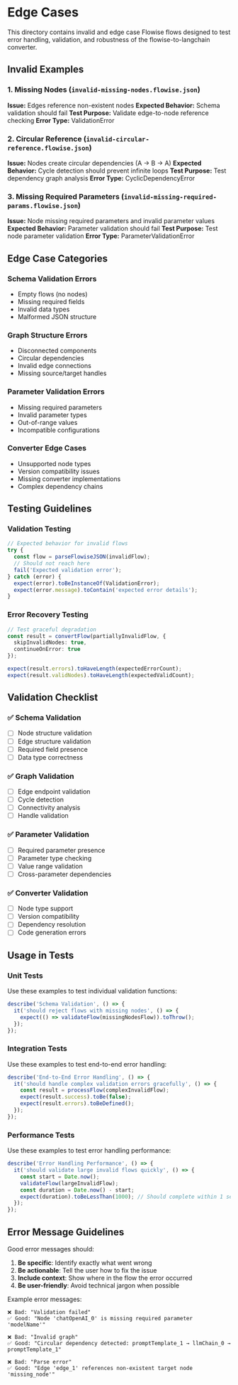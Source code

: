 # Edge Cases

This directory contains invalid and edge case Flowise flows designed to test error handling, validation, and robustness of the flowise-to-langchain converter.

## Invalid Examples

### 1. Missing Nodes (`invalid-missing-nodes.flowise.json`)
**Issue:** Edges reference non-existent nodes
**Expected Behavior:** Schema validation should fail
**Test Purpose:** Validate edge-to-node reference checking
**Error Type:** ValidationError

### 2. Circular Reference (`invalid-circular-reference.flowise.json`)
**Issue:** Nodes create circular dependencies (A → B → A)
**Expected Behavior:** Cycle detection should prevent infinite loops
**Test Purpose:** Test dependency graph analysis
**Error Type:** CyclicDependencyError

### 3. Missing Required Parameters (`invalid-missing-required-params.flowise.json`)
**Issue:** Node missing required parameters and invalid parameter values
**Expected Behavior:** Parameter validation should fail
**Test Purpose:** Test node parameter validation
**Error Type:** ParameterValidationError

## Edge Case Categories

### Schema Validation Errors
- Empty flows (no nodes)
- Missing required fields
- Invalid data types
- Malformed JSON structure

### Graph Structure Errors
- Disconnected components
- Circular dependencies
- Invalid edge connections
- Missing source/target handles

### Parameter Validation Errors
- Missing required parameters
- Invalid parameter types
- Out-of-range values
- Incompatible configurations

### Converter Edge Cases
- Unsupported node types
- Version compatibility issues
- Missing converter implementations
- Complex dependency chains

## Testing Guidelines

### Validation Testing
```typescript
// Expected behavior for invalid flows
try {
  const flow = parseFlowiseJSON(invalidFlow);
  // Should not reach here
  fail('Expected validation error');
} catch (error) {
  expect(error).toBeInstanceOf(ValidationError);
  expect(error.message).toContain('expected error details');
}
```

### Error Recovery Testing
```typescript
// Test graceful degradation
const result = convertFlow(partiallyInvalidFlow, {
  skipInvalidNodes: true,
  continueOnError: true
});

expect(result.errors).toHaveLength(expectedErrorCount);
expect(result.validNodes).toHaveLength(expectedValidCount);
```

## Validation Checklist

### ✅ Schema Validation
- [ ] Node structure validation
- [ ] Edge structure validation
- [ ] Required field presence
- [ ] Data type correctness

### ✅ Graph Validation
- [ ] Edge endpoint validation
- [ ] Cycle detection
- [ ] Connectivity analysis
- [ ] Handle validation

### ✅ Parameter Validation
- [ ] Required parameter presence
- [ ] Parameter type checking
- [ ] Value range validation
- [ ] Cross-parameter dependencies

### ✅ Converter Validation
- [ ] Node type support
- [ ] Version compatibility
- [ ] Dependency resolution
- [ ] Code generation errors

## Usage in Tests

### Unit Tests
Use these examples to test individual validation functions:
```typescript
describe('Schema Validation', () => {
  it('should reject flows with missing nodes', () => {
    expect(() => validateFlow(missingNodesFlow)).toThrow();
  });
});
```

### Integration Tests
Use these examples to test end-to-end error handling:
```typescript
describe('End-to-End Error Handling', () => {
  it('should handle complex validation errors gracefully', () => {
    const result = processFlow(complexInvalidFlow);
    expect(result.success).toBe(false);
    expect(result.errors).toBeDefined();
  });
});
```

### Performance Tests
Use these examples to test error handling performance:
```typescript
describe('Error Handling Performance', () => {
  it('should validate large invalid flows quickly', () => {
    const start = Date.now();
    validateFlow(largeInvalidFlow);
    const duration = Date.now() - start;
    expect(duration).toBeLessThan(1000); // Should complete within 1 second
  });
});
```

## Error Message Guidelines

Good error messages should:
1. **Be specific**: Identify exactly what went wrong
2. **Be actionable**: Tell the user how to fix the issue
3. **Include context**: Show where in the flow the error occurred
4. **Be user-friendly**: Avoid technical jargon when possible

Example error messages:
```
❌ Bad: "Validation failed"
✅ Good: "Node 'chatOpenAI_0' is missing required parameter 'modelName'"

❌ Bad: "Invalid graph"
✅ Good: "Circular dependency detected: promptTemplate_1 → llmChain_0 → promptTemplate_1"

❌ Bad: "Parse error"
✅ Good: "Edge 'edge_1' references non-existent target node 'missing_node'"
```